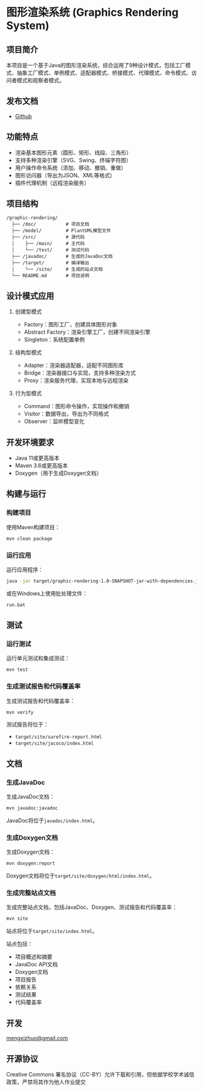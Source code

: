 # 图形渲染系统 (Graphics Rendering System)

## 项目简介
本项目是一个基于Java的图形渲染系统，综合运用了9种设计模式，包括工厂模式、抽象工厂模式、单例模式、适配器模式、桥接模式、代理模式、命令模式、访问者模式和观察者模式。

## 发布文档
- [Github](https://mengxizhuo.github.io/edu-graphic-rendering/target/site/)
## 功能特点
- 渲染基本图形元素（圆形、矩形、线段、三角形）
- 支持多种渲染引擎（SVG、Swing、终端字符图）
- 用户操作命令系统（添加、移动、撤销、重做）
- 图形访问器（导出为JSON、XML等格式）
- 插件代理机制（远程渲染服务）

## 项目结构
```
/graphic-rendering/
  ├── /doc/           # 项目文档
  ├── /model/         # PlantUML模型文件
  ├── /src/           # 源代码
  │    ├── /main/     # 主代码
  │    └── /test/     # 测试代码
  ├── /javadoc/       # 生成的JavaDoc文档
  ├── /target/        # 编译输出
  │    └── /site/     # 生成的站点文档
  └── README.md       # 项目说明
```

## 设计模式应用
1. 创建型模式
   - Factory：图形工厂，创建具体图形对象
   - Abstract Factory：渲染引擎工厂，创建不同渲染引擎
   - Singleton：系统配置单例

2. 结构型模式
   - Adapter：渲染器适配器，适配不同图形库
   - Bridge：渲染器接口与实现，支持多种渲染方式
   - Proxy：渲染服务代理，实现本地与远程渲染

3. 行为型模式
   - Command：图形命令操作，实现操作和撤销
   - Visitor：数据导出，导出为不同格式
   - Observer：监听模型变化

## 开发环境要求

- Java 11或更高版本
- Maven 3.6或更高版本
- Doxygen（用于生成Doxygen文档）

## 构建与运行

### 构建项目

使用Maven构建项目：

```bash
mvn clean package
```

### 运行应用

运行应用程序：

```bash
java -jar target/graphic-rendering-1.0-SNAPSHOT-jar-with-dependencies.jar
```

或在Windows上使用批处理文件：

```bash
run.bat
```

## 测试

### 运行测试

运行单元测试和集成测试：

```bash
mvn test
```

### 生成测试报告和代码覆盖率

生成测试报告和代码覆盖率：

```bash
mvn verify
```

测试报告将位于：
- `target/site/surefire-report.html`
- `target/site/jacoco/index.html`

## 文档

### 生成JavaDoc

生成JavaDoc文档：

```bash
mvn javadoc:javadoc
```

JavaDoc将位于`javadoc/index.html`。

### 生成Doxygen文档

生成Doxygen文档：

```bash
mvn doxygen:report
```

Doxygen文档将位于`target/site/doxygen/html/index.html`。

### 生成完整站点文档

生成完整站点文档，包括JavaDoc、Doxygen、测试报告和代码覆盖率：

```bash
mvn site
```

站点将位于`target/site/index.html`。

站点包括：
- 项目概述和摘要
- JavaDoc API文档
- Doxygen文档
- 项目报告
- 依赖关系
- 测试结果
- 代码覆盖率

## 开发
mengxizhuo@gmail.com

## 开源协议
Creative Commons 署名协议（CC-BY）允许下载和引用，但依据学校学术诚信政策，严禁将其作为他人作业提交
